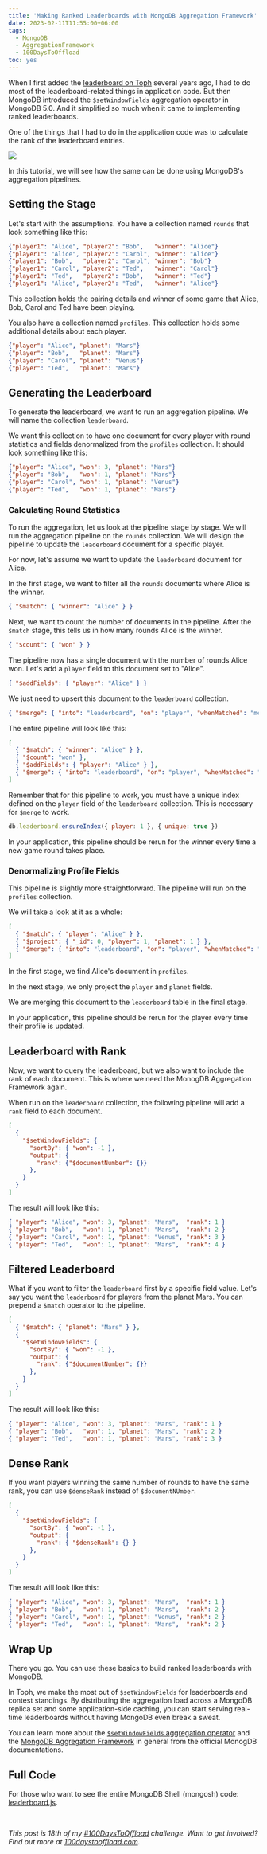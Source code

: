 ```yaml
---
title: 'Making Ranked Leaderboards with MongoDB Aggregation Framework'
date: 2023-02-11T11:55:00+06:00
tags:
  - MongoDB
  - AggregationFramework
  - 100DaysToOffload
toc: yes
---
```


When I first added the [leaderboard on Toph](https://toph.co/leaderboard) several years ago, I had to do most of the leaderboard-related things in application code. But then MongoDB introduced the `$setWindowFields` aggregation operator in MongoDB 5.0. And it simplified so much when it came to implementing ranked leaderboards.

One of the things that I had to do in the application code was to calculate the rank of the leaderboard entries.

![](overview.png)

In this tutorial, we will see how the same can be done using MongoDB's aggregation pipelines.

## Setting the Stage

Let's start with the assumptions. You have a collection named `rounds` that look something like this:

``` json
{"player1": "Alice", "player2": "Bob",   "winner": "Alice"}
{"player1": "Alice", "player2": "Carol", "winner": "Alice"}
{"player1": "Bob",   "player2": "Carol", "winner": "Bob"}
{"player1": "Carol", "player2": "Ted",   "winner": "Carol"}
{"player1": "Ted",   "player2": "Bob",   "winner": "Ted"}
{"player1": "Alice", "player2": "Ted",   "winner": "Alice"}
```

This collection holds the pairing details and winner of some game that Alice, Bob, Carol and Ted have been playing.

You also have a collection named `profiles`. This collection holds some additional details about each player.

``` json
{"player": "Alice", "planet": "Mars"}
{"player": "Bob",   "planet": "Mars"}
{"player": "Carol", "planet": "Venus"}
{"player": "Ted",   "planet": "Mars"}
```

## Generating the Leaderboard

To generate the leaderboard, we want to run an aggregation pipeline. We will name the collection `leaderboard`. 

We want this collection to have one document for every player with round statistics and fields denormalized from the `profiles` collection. It should look something like this:

``` json
{"player": "Alice", "won": 3, "planet": "Mars"}
{"player": "Bob",   "won": 1, "planet": "Mars"}
{"player": "Carol", "won": 1, "planet": "Venus"}
{"player": "Ted",   "won": 1, "planet": "Mars"}
```

### Calculating Round Statistics

To run the aggregation, let us look at the pipeline stage by stage. We will run the aggregation pipeline on the `rounds` collection. We will design the pipeline to update the `leaderboard` document for a specific player.

For now, let's assume we want to update the `leaderboard` document for Alice.

In the first stage, we want to filter all the `rounds` documents where Alice is the winner.

``` json {linenos=false}
{ "$match": { "winner": "Alice" } }
```

Next, we want to count the number of documents in the pipeline. After the `$match` stage, this tells us in how many rounds Alice is the winner.

``` json {linenos=false}
{ "$count": { "won" } }
```

The pipeline now has a single document with the number of rounds Alice won. Let's add a `player` field to this document set to "Alice".

``` json {linenos=false}
{ "$addFields": { "player": "Alice" } }
```

We just need to upsert this document to the `leaderboard` collection.

``` json {linenos=false}
{ "$merge": { "into": "leaderboard", "on": "player", "whenMatched": "merge", "whenNotMatched": "insert" } }
```

The entire pipeline will look like this:

``` json
[
  { "$match": { "winner": "Alice" } },
  { "$count": "won" },
  { "$addFields": { "player": "Alice" } },
  { "$merge": { "into": "leaderboard", "on": "player", "whenMatched": "merge", "whenNotMatched": "insert" } }
]
```

Remember that for this pipeline to work, you must have a unique index defined on the `player` field of the `leaderboard` collection. This is necessary for `$merge` to work.

``` js {linenos=false}
db.leaderboard.ensureIndex({ player: 1 }, { unique: true })
```

In your application, this pipeline should be rerun for the winner every time a new game round takes place.

### Denormalizing Profile Fields

This pipeline is slightly more straightforward. The pipeline will run on the `profiles` collection.

We will take a look at it as a whole:

``` json
[
  { "$match": { "player": "Alice" } },
  { "$project": { "_id": 0, "player": 1, "planet": 1 } },
  { "$merge": { "into": "leaderboard", "on": "player", "whenMatched": "merge", "whenNotMatched": "insert" } }
]
```

In the first stage, we find Alice's document in `profiles`.

In the next stage, we only project the `player` and `planet` fields.

We are merging this document to the `leaderboard` table in the final stage.

In your application, this pipeline should be rerun for the player every time their profile is updated.

## Leaderboard with Rank

Now, we want to query the leaderboard, but we also want to include the rank of each document. This is where we need the MonogDB Aggregation Framework again.

When run on the `leaderboard` collection, the following pipeline will add a `rank` field to each document.

``` json
[
  { 
    "$setWindowFields": {
      "sortBy": { "won": -1 },
      "output": {
        "rank": {"$documentNumber": {}}
      },
    }
  }
]
```

The result will look like this:

``` json
{ "player": "Alice", "won": 3, "planet": "Mars",  "rank": 1 }
{ "player": "Bob",   "won": 1, "planet": "Mars",  "rank": 2 }
{ "player": "Carol", "won": 1, "planet": "Venus", "rank": 3 }
{ "player": "Ted",   "won": 1, "planet": "Mars",  "rank": 4 }
```

## Filtered Leaderboard

What if you want to filter the `leaderboard` first by a specific field value. Let's say you want the `leaderboard` for players from the planet Mars. You can prepend a `$match` operator to the pipeline.

``` json
[
  { "$match": { "planet": "Mars" } },
  {
    "$setWindowFields": {
      "sortBy": { "won": -1 },
      "output": {
        "rank": {"$documentNumber": {}}
      },
    }
  }
]
```

The result will look like this:

``` json
{ "player": "Alice", "won": 3, "planet": "Mars", "rank": 1 }
{ "player": "Bob",   "won": 1, "planet": "Mars", "rank": 2 }
{ "player": "Ted",   "won": 1, "planet": "Mars", "rank": 3 }
```

## Dense Rank

If you want players winning the same number of rounds to have the same rank, you can use `$denseRank` instead of `$documentNUmber`.

``` json
[
  { 
    "$setWindowFields": {
      "sortBy": { "won": -1 },
      "output": {
        "rank": { "$denseRank": {} }
      },
    }
  }
]
```

The result will look like this:

``` json
{ "player": "Alice", "won": 3, "planet": "Mars",  "rank": 1 }
{ "player": "Bob",   "won": 1, "planet": "Mars",  "rank": 2 }
{ "player": "Carol", "won": 1, "planet": "Venus", "rank": 2 }
{ "player": "Ted",   "won": 1, "planet": "Mars",  "rank": 2 }
```

## Wrap Up

There you go. You can use these basics to build ranked leaderboards with MongoDB.

In Toph, we make the most out of `$setWindowFields` for leaderboards and contest standings. By distributing the aggregation load across a MongoDB replica set and some application-side caching, you can start serving real-time leaderboards without having MongoDB even break a sweat.

You can learn more about the [`$setWindowFields` aggregation operator](https://www.mongodb.com/docs/manual/reference/operator/aggregation/setWindowFields/) and the [MongoDB Aggregation Framework](https://www.mongodb.com/docs/manual/aggregation/) in general from the official MonogDB documentations.

## Full Code

For those who want to see the entire MongoDB Shell (mongosh) code: [leaderboard.js](leaderboard.js).

<br>

_This post is 18th of my [#100DaysToOffload](/tags/100daystooffload/) challenge. Want to get involved? Find out more at [100daystooffload.com](https://100daystooffload.com/)._
